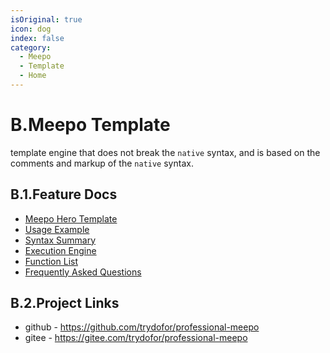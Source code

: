 ```yaml
---
isOriginal: true
icon: dog
index: false
category:
  - Meepo
  - Template
  - Home
---
```


# B.Meepo Template

template engine that does not break the `native` syntax,
and is based on the comments and markup of the `native` syntax.

## B.1.Feature Docs

* [Meepo Hero Template](./b1.meepo.md)
* [Usage Example](./b2.example.md)
* [Syntax Summary](./b3.syntax.md)
* [Execution Engine](./b4.engine.md)
* [Function List](./b5.function.md)
* [Frequently Asked Questions](./b6.question.md)

## B.2.Project Links

* github - <https://github.com/trydofor/professional-meepo>
* gitee - <https://gitee.com/trydofor/professional-meepo>

